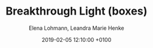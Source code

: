 ---
layout: post
author: "Elena Lohmann, Leandra Marie Henke"
date:   2019-02-05 12:10:00 +0100
title:  "Breakthrough Light (boxes)"
text: "After spending some time at the Ebertplatz and discovering it from different angles, our focus was on the dull atmosphere and the external dereliction of the place. To counteract this, revive the place and make it more attractive again, we wanted to turn it into an open art space by using the architectural design of the square. As an experiment, we decided to independently exhibit sculptures of two Cologne artists in the passage and capture the reactions of the passers-by on film.

 We noticed, the lack of light is one of the essential deficits the Ebertplatz has to deal with. The darkness in combination with the pillars and many entries and exits creates a feeling of disorientation and invisibility. The only natural source of light in the passage comes from the hexagon. It mediates between the over- and underground and opens the view to different perspectives above.

With regard to the exhibition, we wanted to use this natural source of light and offer the viewer a metaphorical view of the splintering place. We decided to build light boxes to show both perspectives of the place, the level above our heads as well as the level down in the passage. Our Intention was to transfer the light to the underpass at eye height. The photo-collages attend to reflect the disruption and disunity of the place itself and depicts the diversity of perception of the location as “our Ebertplatz”.  
"

imgMin: 

  - "https://raw.githubusercontent.com/Ebertplatz/images/master/05-02-2019-post-10/miniaturen/001.jpg"
  - "https://raw.githubusercontent.com/Ebertplatz/images/master/05-02-2019-post-10/miniaturen/002.jpg"
  - "https://raw.githubusercontent.com/Ebertplatz/images/master/05-02-2019-post-10/miniaturen/003.jpg"
  - "https://raw.githubusercontent.com/Ebertplatz/images/master/05-02-2019-post-10/miniaturen/004.jpg"
  - "https://raw.githubusercontent.com/Ebertplatz/images/master/05-02-2019-post-10/miniaturen/005.jpg"
  - "https://raw.githubusercontent.com/Ebertplatz/images/master/05-02-2019-post-10/miniaturen/006.jpg"
  - "https://raw.githubusercontent.com/Ebertplatz/images/master/05-02-2019-post-10/miniaturen/007.jpg"
  - "https://raw.githubusercontent.com/Ebertplatz/images/master/05-02-2019-post-10/miniaturen/008.jpg"
  - "https://raw.githubusercontent.com/Ebertplatz/images/master/05-02-2019-post-10/miniaturen/009.jpg"


imgOrig: 
  - "https://raw.githubusercontent.com/Ebertplatz/images/master/05-02-2019-post-10/originale/001.jpg"
  - "https://raw.githubusercontent.com/Ebertplatz/images/master/05-02-2019-post-10/originale/002.jpg"
  - "https://raw.githubusercontent.com/Ebertplatz/images/master/05-02-2019-post-10/originale/003.jpg"
  - "https://raw.githubusercontent.com/Ebertplatz/images/master/05-02-2019-post-10/originale/004.jpg"
  - "https://raw.githubusercontent.com/Ebertplatz/images/master/05-02-2019-post-10/originale/005.jpg"
  - "https://raw.githubusercontent.com/Ebertplatz/images/master/05-02-2019-post-10/originale/006.jpg"
  - "https://raw.githubusercontent.com/Ebertplatz/images/master/05-02-2019-post-10/originale/007.jpg"
  - "https://raw.githubusercontent.com/Ebertplatz/images/master/05-02-2019-post-10/originale/008.jpg"
  - "https://raw.githubusercontent.com/Ebertplatz/images/master/05-02-2019-post-10/originale/009.jpg"




---